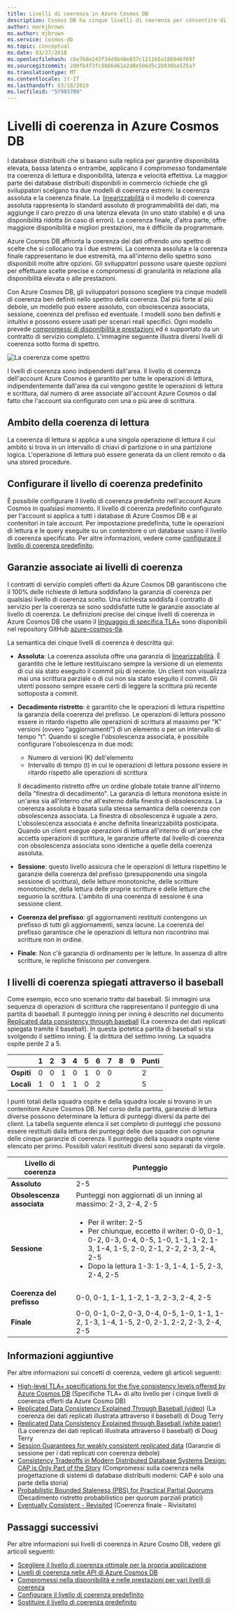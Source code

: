 ```yaml
---
title: Livelli di coerenza in Azure Cosmos DB
description: Cosmos DB ha cinque livelli di coerenza per consentire di compensare scompensi di coerenza, disponibilità e latenza finale.
author: markjbrown
ms.author: mjbrown
ms.service: cosmos-db
ms.topic: conceptual
ms.date: 03/27/2018
ms.openlocfilehash: cbe7b0e243f34d9b48e837c1211b5a186946f69f
ms.sourcegitcommit: 2d0fb4f3fc8086d61e2d8e506d5c2b930ba525a7
ms.translationtype: MT
ms.contentlocale: it-IT
ms.lasthandoff: 03/18/2019
ms.locfileid: "57903709"
---
```

# <a name="consistency-levels-in-azure-cosmos-db"></a>Livelli di coerenza in Azure Cosmos DB

I database distribuiti che si basano sulla replica per garantire disponibilità elevata, bassa latenza o entrambe, applicano il compromesso fondamentale tra coerenza di lettura e disponibilità, latenza e velocità effettiva. La maggior parte dei database distribuiti disponibili in commercio richiede che gli sviluppatori scelgano tra due modelli di coerenza estremi: la coerenza assoluta e la coerenza finale. La  [linearizzabilità](https://cs.brown.edu/~mph/HerlihyW90/p463-herlihy.pdf) o il modello di coerenza assoluta rappresenta lo standard assoluto di programmabilità dei dati, ma aggiunge il caro prezzo di una latenza elevata (in uno stato stabile) e di una disponibilità ridotta (in caso di errori). La coerenza finale, d'altra parte, offre maggiore disponibilità e migliori prestazioni, ma è difficile da programmare. 

Azure Cosmos DB affronta la coerenza dei dati offrendo uno spettro di scelte che si collocano tra i due estremi. La coerenza assoluta e la coerenza finale rappresentano le due estremità, ma all'interno dello spettro sono disponibili molte altre opzioni. Gli sviluppatori possono usare queste opzioni per effettuare scelte precise e compromessi di granularità in relazione alla disponibilità elevata o alle prestazioni. 

Con Azure Cosmos DB, gli sviluppatori possono scegliere tra cinque modelli di coerenza ben definiti nello spettro della coerenza. Dal più forte al più debole, un modello può essere assoluto, con obsolescenza associata, sessione, coerenza del prefisso ed eventuale. I modelli sono ben definiti e intuitivi e possono essere usati per scenari reali specifici. Ogni modello prevede [compromessi di disponibilità e prestazioni ](consistency-levels-tradeoffs.md) ed è supportato da un contratto di servizio completo. L'immagine seguente illustra diversi livelli di coerenza sotto forma di spettro.

![La coerenza come spettro](./media/consistency-levels/five-consistency-levels.png)

I livelli di coerenza sono indipendenti dall'area. Il livello di coerenza dell'account Azure Cosmos è garantito per tutte le operazioni di lettura, indipendentemente dall'area da cui vengono gestite le operazioni di lettura e scrittura, dal numero di aree associate all'account Azure Cosmos o dal fatto che l'account sia configurato con una o più aree di scrittura.

## <a name="scope-of-the-read-consistency"></a>Ambito della coerenza di lettura

La coerenza di lettura si applica a una singola operazione di lettura il cui ambito si trova in un intervallo di chiavi di partizione o in una partizione logica. L'operazione di lettura può essere generata da un client remoto o da una stored procedure.

## <a name="configure-the-default-consistency-level"></a>Configurare il livello di coerenza predefinito

È possibile configurare il livello di coerenza predefinito nell'account Azure Cosmos in qualsiasi momento. Il livello di coerenza predefinito configurato per l'account si applica a tutti i database di Azure Cosmos DB e ai contenitori in tale account. Per impostazione predefinita, tutte le operazioni di lettura e le query eseguite su un contenitore o un database usano il livello di coerenza specificato. Per altre informazioni, vedere come [configurare il livello di coerenza predefinito](how-to-manage-consistency.md#configure-the-default-consistency-level).

## <a name="guarantees-associated-with-consistency-levels"></a>Garanzie associate ai livelli di coerenza

I contratti di servizio completi offerti da Azure Cosmos DB garantiscono che il 100% delle richieste di lettura soddisfano la garanzia di coerenza per qualsiasi livello di coerenza scelto. Una richiesta soddisfa il contratto di servizio per la coerenza se sono soddisfatte tutte le garanzie associate al livello di coerenza. Le definizioni precise dei cinque livelli di coerenza in Azure Cosmos DB che usano il [linguaggio di specifica TLA+](https://lamport.azurewebsites.net/tla/tla.html) sono disponibili nel repository GitHub [azure-cosmos-tla](https://github.com/Azure/azure-cosmos-tla). 

La semantica dei cinque livelli di coerenza è descritta qui:

- **Assoluta**: La coerenza assoluta offre una garanzia di [linearizzabilità](https://aphyr.com/posts/313-strong-consistency-models). È garantito che le letture restituiscano sempre la versione di un elemento di cui sia stato eseguito il commit più di recente. Un client non visualizza mai una scrittura parziale o di cui non sia stato eseguito il commit. Gli utenti possono sempre essere certi di leggere la scrittura più recente sottoposta a commit.

- **Decadimento ristretto**: è garantito che le operazioni di lettura rispettino la garanzia della coerenza del prefisso. Le operazioni di lettura possono essere in ritardo rispetto alle operazioni di scrittura al massimo per "K" versioni (ovvero "aggiornamenti") di un elemento o per un intervallo di tempo "t". Quando si sceglie l'obsolescenza associata, è possibile configurare l'obsolescenza in due modi: 

  * Numero di versioni (K) dell'elemento
  * Intervallo di tempo (t) in cui le operazioni di lettura possono essere in ritardo rispetto alle operazioni di scrittura 

  Il decadimento ristretto offre un ordine globale totale tranne all'interno della "finestra di decadimento". La garanzia di lettura monotona esiste in un'area sia all'interno che all'esterno della finestra di obsolescenza. La coerenza assoluta è basata sulla stessa semantica della coerenza con obsolescenza associata. La finestra di obsolescenza è uguale a zero. L'obsolescenza associata è anche definita linearizzabilità posticipata. Quando un client esegue operazioni di lettura all'interno di un'area che accetta operazioni di scrittura, le garanzie offerte dal livello di coerenza con obsolescenza associata sono identiche a quelle della coerenza assoluta.

- **Sessione**: questo livello assicura che le operazioni di lettura rispettino le garanzie della coerenza del prefisso (presupponendo una singola sessione di scrittura), delle letture monotoniche, delle scritture monotoniche, della lettura delle proprie scritture e delle letture che seguono la scrittura. L'ambito di una coerenza di sessione è una sessione client.

- **Coerenza del prefisso**: gli aggiornamenti restituiti contengono un prefisso di tutti gli aggiornamenti, senza lacune. La coerenza del prefisso garantisce che le operazioni di lettura non riscontrino mai scritture non in ordine.

- **Finale**: Non c'è garanzia di ordinamento per le letture. In assenza di altre scritture, le repliche finiscono per convergere.

## <a name="consistency-levels-explained-through-baseball"></a>I livelli di coerenza spiegati attraverso il baseball

Come esempio, ecco uno scenario tratto dal baseball. Si immagini una sequenza di operazioni di scrittura che rappresentano il punteggio di una partita di baseball. Il punteggio inning per inning è descritto nel documento [Replicated data consistency through baseball](https://www.microsoft.com/en-us/research/wp-content/uploads/2011/10/ConsistencyAndBaseballReport.pdf) (La coerenza dei dati replicati spiegata tramite il baseball). In questa ipotetica partita di baseball si sta svolgendo il settimo inning. È la dirittura del settimo inning. La squadra ospite perde 2 a 5.

| | **1** | **2** | **3** | **4** | **5** | **6** | **7** | **8** | **9** | **Punti** |
| - | - | - | - | - | - | - | - | - | - | - |
| **Ospiti** | 0 | 0 | 1 | 0 | 1 | 0 | 0 |  |  | 2 |
| **Locali** | 1 | 0 | 1 | 1 | 0 | 2 |  |  |  | 5 |

I punti totali della squadra ospite e della squadra locale si trovano in un contenitore Azure Cosmos DB. Nel corso della partita, garanzie di lettura diverse possono determinare la lettura di punteggi diversi da parte dei client. La tabella seguente elenca il set completo di punteggi che possono essere restituiti dalla lettura dei punteggi delle due squadre con ognuna delle cinque garanzie di coerenza. Il punteggio della squadra ospite viene elencato per primo. Possibili valori restituiti diversi sono separati da virgole.

| **Livello di coerenza** | **Punteggio** |
| - | - |
| **Assoluto** | 2-5 |
| **Obsolescenza associata** | Punteggi non aggiornati di un inning al massimo: 2-3, 2-4, 2-5 |
| **Sessione** | <ul><li>Per il writer: 2-5</li><li> Per chiunque, eccetto il writer: 0-0, 0-1, 0-2, 0-3, 0-4, 0-5, 1-0, 1-1, 1-2, 1-3, 1-4, 1-5, 2-0, 2-1, 2-2, 2-3, 2-4, 2-5</li><li>Dopo la lettura 1-3: 1-3, 1-4, 1-5, 2-3, 2-4, 2-5</li> |
| **Coerenza del prefisso** | 0-0, 0-1, 1-1, 1-2, 1-3, 2-3, 2-4, 2-5 |
| **Finale** | 0-0, 0-1, 0-2, 0-3, 0-4, 0-5, 1-0, 1-1, 1-2, 1-3, 1-4, 1-5, 2-0, 2-1, 2-2, 2-3, 2-4, 2-5 |

## <a name="additional-reading"></a>Informazioni aggiuntive

Per altre informazioni sui concetti di coerenza, vedere gli articoli seguenti:

- [High-level TLA+ specifications for the five consistency levels offered by Azure Cosmos DB](https://github.com/Azure/azure-cosmos-tla) (Specifiche TLA+ di alto livello per i cinque livelli di coerenza offerti da Azure Cosmo DB)
- [Replicated Data Consistency Explained Through Baseball (video)](https://www.youtube.com/watch?v=gluIh8zd26I) (La coerenza dei dati replicati illustrata attraverso il baseball) di Doug Terry
- [Replicated Data Consistency Explained through Baseball (white paper)](https://www.microsoft.com/en-us/research/publication/replicated-data-consistency-explained-through-baseball/?from=http%3A%2F%2Fresearch.microsoft.com%2Fpubs%2F157411%2Fconsistencyandbaseballreport.pdf) (La coerenza dei dati replicati illustrata attraverso il baseball) di Doug Terry
- [Session Guarantees for weakly consistent replicated data](https://dl.acm.org/citation.cfm?id=383631) (Garanzie di sessione per i dati replicati con coerenza debole)
- [Consistency Tradeoffs in Modern Distributed Database Systems Design: CAP is Only Part of the Story](https://www.computer.org/csdl/magazine/co/2012/02/mco2012020037/13rRUxjyX7k) (Compromessi sulla coerenza nella progettazione di sistemi di database distribuiti moderni: CAP è solo una parte della storia)
- [Probabilistic Bounded Staleness (PBS) for Practical Partial Quorums](https://vldb.org/pvldb/vol5/p776_peterbailis_vldb2012.pdf) (Decadimento ristretto probabilistico per quorum parziali pratici)
- [Eventually Consistent - Revisited](https://www.allthingsdistributed.com/2008/12/eventually_consistent.html) (Coerenza finale - Rivisitato)

## <a name="next-steps"></a>Passaggi successivi

Per altre informazioni sui livelli di coerenza in Azure Cosmo DB, vedere gli articoli seguenti:

* [Scegliere il livello di coerenza ottimale per la propria applicazione](consistency-levels-choosing.md)
* [Livelli di coerenza nelle API di Azure Cosmos DB](consistency-levels-across-apis.md)
* [Compromessi nella disponibilità e nelle prestazioni per vari livelli di coerenza](consistency-levels-tradeoffs.md)
* [Configurare il livello di coerenza predefinito](how-to-manage-consistency.md#configure-the-default-consistency-level)
* [Sostituire il livello di coerenza predefinito](how-to-manage-consistency.md#override-the-default-consistency-level)

